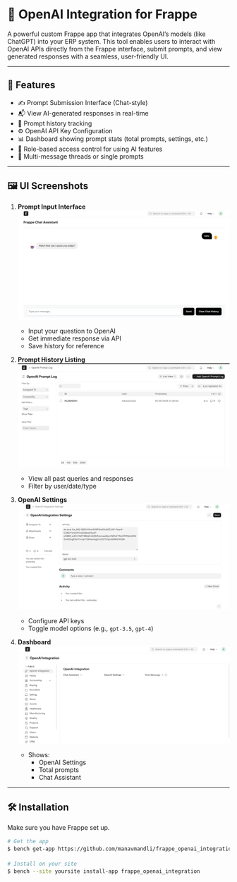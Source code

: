 # 🧠 OpenAI Integration for Frappe

A powerful custom Frappe app that integrates OpenAI’s models (like ChatGPT) into your ERP system. This tool enables users to interact with OpenAI APIs directly from the Frappe interface, submit prompts, and view generated responses with a seamless, user-friendly UI.

---

## 🌟 Features

- ✍️ Prompt Submission Interface (Chat-style)
- 📬 View AI-generated responses in real-time
- 🧾 Prompt history tracking
- ⚙️ OpenAI API Key Configuration
- 📊 Dashboard showing prompt stats (total prompts, settings, etc.)
- 🔐 Role-based access control for using AI features
- 💬 Multi-message threads or single prompts

---

## 🖼️ UI Screenshots

1. **Prompt Input Interface**
![chat_assistant](.github/chat_assistant.png)
   - Input your question to OpenAI
   - Get immediate response via API
   - Save history for reference

2. **Prompt History Listing**
![prompt_log](.github/prompt_log.png)
   - View all past queries and responses
   - Filter by user/date/type

3. **OpenAI Settings**
![settings](.github/settings.png)
   - Configure API keys
   - Toggle model options (e.g., `gpt-3.5`, `gpt-4`)

4. **Dashboard**
![dashboard](.github/dashboard.png)
   - Shows:
     - OpenAI Settings
     - Total prompts
     - Chat Assistant

---

## 🛠️ Installation

Make sure you have Frappe set up.

```bash
# Get the app
$ bench get-app https://github.com/manavmandli/frappe_openai_integration.git

# Install on your site
$ bench --site yoursite install-app frappe_openai_integration

